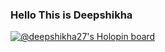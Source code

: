 ### Hello This is Deepshikha

[![@deepshikha27's Holopin board](https://holopin.me/deepshikha27)](https://holopin.io/@deepshikha27)

<!--
**deepshikha2708/deepshikha2708** is a ✨ _special_ ✨ repository because its `README.md` (this file) appears on your GitHub profile.

Here are some ideas to get you started:

- 🔭 I’m currently working on ...
- 🌱 I’m currently learning ...
- 👯 I’m looking to collaborate on ...
- 🤔 I’m looking for help with ...
- 💬 Ask me about ...
- 📫 How to reach me: ...
- 😄 Pronouns: ...
- ⚡ Fun fact: ...
-->
